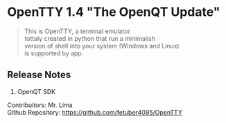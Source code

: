 # OpenTTY 1.4 "The OpenQT Update"

> This is OpenTTY, a terminal emulator  
> tottaly created in python that run a minimalish  
> version of shell into your system (Windows and Linux)  
> is supported by app.  

## Release Notes  

1. OpenQT SDK


Contribuitors: Mr. Lima  
Github Repository: https://github.com/fetuber4095/OpenTTY  